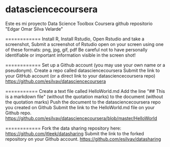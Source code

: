 # datasciencecoursera
Este es mi proyecto
Data Science Toolbox Coursera github repositorio "Edgar Omar Silva Velarde"

============
Install R, 
Install Rstudio,
Open Rstudio and take a screenshot,
Submit a screenshot of Rstudio open on your screen using one of these formats: png, jpg, gif, pdf
Be careful not to have personally identifiable or important information visible in the screen shot!


============
Set up a Github account (you may use your own name or a pseudonym).
Create a repo called datasciencecoursera
Submit the link to your GitHub account (or a direct link to your datasciencecoursera repo)
https://github.com/esilvav/datasciencecoursera

===========
Create a text file called HelloWorld.md
Add the line "## This is a markdown file" (without the quotation marks) to the document (without the quotation marks)
Push the document to the datasciencecoursera repo you created on Github
Submit the link to the HelloWorld.md file on your Github repo. 
https://github.com/esilvav/datasciencecoursera/blob/master/HelloWorld

============
Fork the data sharing repository here: https://github.com/jtleek/datasharing
Submit the link to the forked repository on your Github account. 
https://github.com/esilvav/datasharing
  
